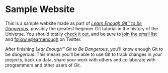 # Sample Website

This is a sample website made as part of [*Learn Enough Git™ to be Dangerous*](http://learnenough.com/git-tutorial),
possibly the greatest beginner Git tutorial in the history of the Universe. You should totally
[check it out](http://learnenough.com/git-tutorial), and be sure to [join the email list](http://learnenough.com/#email_list)
and [follow @learnenough](http://twitter.com/learnenough) on Twitter.

After finishing *Lear Enough™ Git to Be Dangerous*, you'll know enough Git to be *dangerous*. This means you'll
be able to use Git to track changes in your projects, back up data, share your work with others and collaborate 
with programmers and other users of Git.
